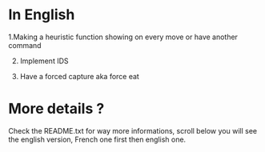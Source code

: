 # In English

1.Making a heuristic function showing on every move or have another command

2. Implement IDS

3. Have a forced capture aka force eat


# More details ? 

Check the README.txt for way more informations, scroll below you will see the english version, French one first then english one.
